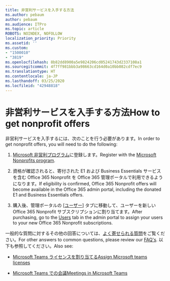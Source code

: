 ```yaml
---
title: 非営利サービスを入手する方法
ms.author: pebaum
author: pebaum
ms.audience: ITPro
ms.topic: article
ROBOTS: NOINDEX, NOFOLLOW
localization_priority: Priority
ms.assetid: ''
ms.custom:
- "1500010"
- "3819"
ms.openlocfilehash: 8b82dd8900a5e9824206cd05241743d2337108a1
ms.sourcegitcommit: 4f7ff981bbb3a98663cd164d0a10bb082cdf7ec9
ms.translationtype: HT
ms.contentlocale: ja-JP
ms.lasthandoff: 03/25/2020
ms.locfileid: "42948818"
---
```

# <a name="how-to-get-nonprofit-offers"></a><span data-ttu-id="57504-102">非営利サービスを入手する方法</span><span class="sxs-lookup"><span data-stu-id="57504-102">How to get nonprofit offers</span></span>

<span data-ttu-id="57504-103">非営利サービスを入手するには、次のことを行う必要があります。</span><span class="sxs-lookup"><span data-stu-id="57504-103">In order to get nonprofit offers, you will need to do the following:</span></span>

1. <span data-ttu-id="57504-104">[Microsoft 非営利プログラム](https://go.microsoft.com/fwlink/p/?linkid=2008962)に登録します。</span><span class="sxs-lookup"><span data-stu-id="57504-104">Register with the [Microsoft Nonprofits program](https://go.microsoft.com/fwlink/p/?linkid=2008962).</span></span>

2. <span data-ttu-id="57504-105">資格が確認されると、寄付された E1 および Business Essentials サービスを含む Office 365 Nonprofit を Office 365 管理ポータルで利用できるようになります。</span><span class="sxs-lookup"><span data-stu-id="57504-105">If eligibility is confirmed, Office 365 Nonprofit offers will become available in the Office 365 admin portal, including the donated E1 and Business Essentials offers.</span></span>

3. <span data-ttu-id="57504-106">購入後、管理ポータルの [[ユーザー](https://admin.microsoft.com/Adminportal/Home#/users)] タブに移動して、ユーザーを新しい Office 365 Nonprofit サブスクリプションに割り当てます。</span><span class="sxs-lookup"><span data-stu-id="57504-106">After purchasing, go to the [Users](https://admin.microsoft.com/Adminportal/Home#/users) tab in the admin portal to assign your users to your new Office 365 Nonprofit subscriptions.</span></span>

<span data-ttu-id="57504-107">一般的な質問に対するその他の回答については、[よく寄せられる質問](https://www.microsoft.com/microsoft-365/nonprofit/office-365-nonprofit#coreui-heading-67lnrlz)をご覧ください。</span><span class="sxs-lookup"><span data-stu-id="57504-107">For other answers to common questions, please review our [FAQ's](https://www.microsoft.com/microsoft-365/nonprofit/office-365-nonprofit#coreui-heading-67lnrlz).</span></span> <span data-ttu-id="57504-108">以下も参照してください。</span><span class="sxs-lookup"><span data-stu-id="57504-108">Also see:</span></span>

- [<span data-ttu-id="57504-109">Microsoft Teams ライセンスを割り当てる</span><span class="sxs-lookup"><span data-stu-id="57504-109">Assign Microsoft teams licenses</span></span>](https://docs.microsoft.com/MicrosoftTeams/assign-teams-licenses)

- [<span data-ttu-id="57504-110">Microsoft Teams での会議</span><span class="sxs-lookup"><span data-stu-id="57504-110">Meetings in Microsoft Teams</span></span>](https://docs.microsoft.com/MicrosoftTeams/tutorial-meetings-in-teams)